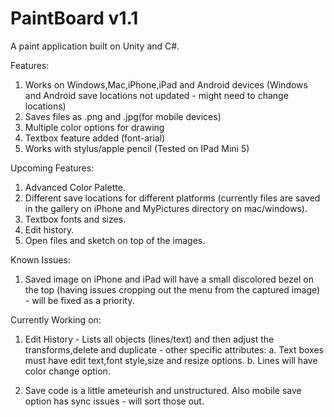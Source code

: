 # PaintBoard v1.1
A paint application built on Unity and C#.

Features:
1. Works on Windows,Mac,iPhone,iPad and Android devices (Windows and Android save locations not updated - might need to change locations)
2. Saves files as .png and .jpg(for mobile devices)
3. Multiple color options for drawing
4. Textbox feature added (font-arial)
5. Works with stylus/apple pencil (Tested on IPad Mini 5)

Upcoming Features:
1. Advanced Color Palette.
2. Different save locations for different platforms (currently files are saved in the gallery on iPhone and MyPictures directory on mac/windows).
3. Textbox fonts and sizes.
4. Edit history.
5. Open files and sketch on top of the images.

Known Issues:
1. Saved image on iPhone and iPad will have a small discolored bezel on the top (having issues cropping out the menu from the captured image) - will be fixed as a priority.

Currently Working on:
1. Edit History - Lists all objects (lines/text) and then adjust the transforms,delete and duplicate - other specific attributes:
  a. Text boxes must have edit text,font style,size and resize options.
  b. Lines will have color change option.
 
2. Save code is a little ameteurish and unstructured. Also mobile save option has sync issues - will sort those out.
